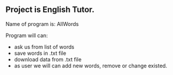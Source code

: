 Project is English Tutor.
---------------------------
Name of program is: AllWords	
 
Program will can:
- ask us from list of words
- save words in .txt file
- download data from .txt file
- as user we will can add new words, remove or 
change existed.

